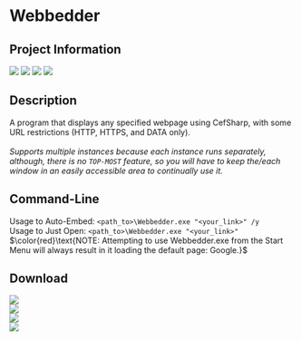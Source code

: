 # Webbedder
## Project Information
[![](https://img.shields.io/badge/.NET_Framework-4.8-blue)](https://dotnet.microsoft.com/en-us/download/dotnet-framework/net48)
[![](https://img.shields.io/badge/build-passing-seagreen)](#)
[![](https://img.shields.io/badge/Target_Platforms-x86,x64-goldenrod)](https://github.com/Lexz-08/releases/latest)
[![](https://img.shields.io/badge/status-development_stopped-red)](#)

## Description
A program that displays any specified webpage using CefSharp, with some URL restrictions (HTTP, HTTPS, and DATA only).<br><br>
*Supports multiple instances because each instance runs separately, although, there is no `TOP-MOST` feature, so you will have to keep the/each window in an easily accessible area to continually use it.*

## Command-Line
Usage to Auto-Embed: `<path_to>\Webbedder.exe "<your_link>" /y`<br>
Usage to Just Open: `<path_to>\Webbedder.exe "<your_link>"`<br>
$\color{red}\text{NOTE: Attempting to use Webbedder.exe from the Start Menu will always result in it loading the default page: Google.}$

## Download
[![](https://img.shields.io/badge/download-(x86)_Standalone-red)](https://github.com/Lexz-08/Webbedder/releases/download/latest/Webbedder-x86.zip)<br>
[![](https://img.shields.io/badge/download-(x64)_Standalone-red)](https://github.com/Lexz-08/Webbedder/releases/download/latest/Webbedder-x64.zip)<br>
[![](https://img.shields.io/badge/download-(x86)_Installer-orange)](https://github.com/Lexz-08/Webbedder/releases/download/latest/Install-Webbedder-x86.exe)<br>
[![](https://img.shields.io/badge/download-(x64)_Installer-orange)](https://github.com/Lexz-08/Webbedder/releases/download/latest/Install-Webbedder-x64.exe)
